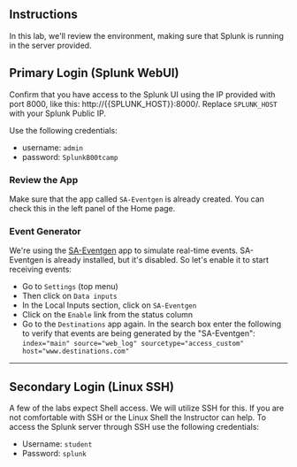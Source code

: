 
## Instructions

In this lab, we'll review the environment, making sure that Splunk is running in the server provided. 


## Primary Login (Splunk WebUI)

Confirm that you have access to the Splunk UI using the IP provided with port 8000, like this: http://{{SPLUNK_HOST}}:8000/. Replace `SPLUNK_HOST` with your Splunk Public IP.

Use the following credentials:

- username: `admin`
- password: `SplunkB00tcamp`

### Review the App
Make sure that the app called `SA-Eventgen` is already created. You can check this in the left panel of the Home page.

### Event Generator
We're using the [SA-Eventgen](https://splunkbase.splunk.com/app/1924/) app to simulate real-time events. SA-Eventgen is already installed, but it's disabled. So let's enable it to start receiving events:

- Go to `Settings` (top menu)
- Then click on `Data inputs`
- In the Local Inputs section, click on `SA-Eventgen`
- Click on the `Enable` link from the status column
- Go to the `Destinations` app again.  In the search box enter the following to verify that events are being generated by the "SA-Eventgen":
    `index="main" source="web_log" sourcetype="access_custom"  host="www.destinations.com"`

---

## Secondary Login (Linux SSH)
A few of the labs expect Shell access.  We will utilize SSH for this.  If you are not comfortable with SSH or the Linux Shell the Instructor can help. To access the Splunk server through SSH use the following credentials:

- Username: `student`
- Password: `splunk`

